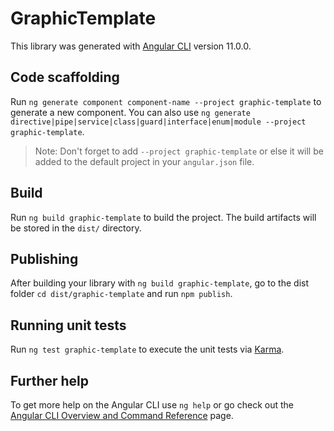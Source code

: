 # GraphicTemplate

This library was generated with [Angular CLI](https://github.com/angular/angular-cli) version 11.0.0.

## Code scaffolding

Run `ng generate component component-name --project graphic-template` to generate a new component. You can also use `ng generate directive|pipe|service|class|guard|interface|enum|module --project graphic-template`.
> Note: Don't forget to add `--project graphic-template` or else it will be added to the default project in your `angular.json` file. 

## Build

Run `ng build graphic-template` to build the project. The build artifacts will be stored in the `dist/` directory.

## Publishing

After building your library with `ng build graphic-template`, go to the dist folder `cd dist/graphic-template` and run `npm publish`.

## Running unit tests

Run `ng test graphic-template` to execute the unit tests via [Karma](https://karma-runner.github.io).

## Further help

To get more help on the Angular CLI use `ng help` or go check out the [Angular CLI Overview and Command Reference](https://angular.io/cli) page.
